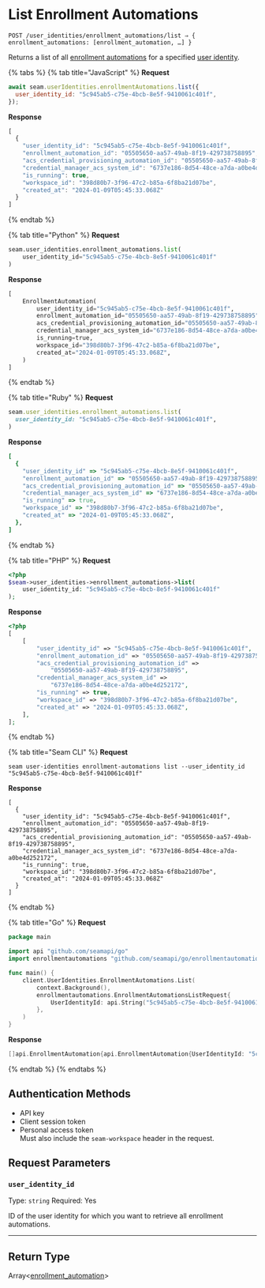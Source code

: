 # List Enrollment Automations

```
POST /user_identities/enrollment_automations/list ⇒ { enrollment_automations: [enrollment_automation, …] }
```

Returns a list of all [enrollment automations](https://docs.seam.co/latest/capability-guides/mobile-access-in-development/issuing-mobile-credentials-from-an-access-control-system) for a specified [user identity](https://docs.seam.co/latest/capability-guides/mobile-access-in-development/managing-mobile-app-user-accounts-with-user-identities#what-is-a-user-identity).

{% tabs %}
{% tab title="JavaScript" %}
**Request**

```javascript
await seam.userIdentities.enrollmentAutomations.list({
  user_identity_id: "5c945ab5-c75e-4bcb-8e5f-9410061c401f",
});
```

**Response**

```javascript
[
  {
    "user_identity_id": "5c945ab5-c75e-4bcb-8e5f-9410061c401f",
    "enrollment_automation_id": "05505650-aa57-49ab-8f19-429738758895",
    "acs_credential_provisioning_automation_id": "05505650-aa57-49ab-8f19-429738758895",
    "credential_manager_acs_system_id": "6737e186-8d54-48ce-a7da-a0be4d252172",
    "is_running": true,
    "workspace_id": "398d80b7-3f96-47c2-b85a-6f8ba21d07be",
    "created_at": "2024-01-09T05:45:33.068Z"
  }
]
```
{% endtab %}

{% tab title="Python" %}
**Request**

```python
seam.user_identities.enrollment_automations.list(
    user_identity_id="5c945ab5-c75e-4bcb-8e5f-9410061c401f"
)
```

**Response**

```python
[
    EnrollmentAutomation(
        user_identity_id="5c945ab5-c75e-4bcb-8e5f-9410061c401f",
        enrollment_automation_id="05505650-aa57-49ab-8f19-429738758895",
        acs_credential_provisioning_automation_id="05505650-aa57-49ab-8f19-429738758895",
        credential_manager_acs_system_id="6737e186-8d54-48ce-a7da-a0be4d252172",
        is_running=true,
        workspace_id="398d80b7-3f96-47c2-b85a-6f8ba21d07be",
        created_at="2024-01-09T05:45:33.068Z",
    )
]
```
{% endtab %}

{% tab title="Ruby" %}
**Request**

```ruby
seam.user_identities.enrollment_automations.list(
  user_identity_id: "5c945ab5-c75e-4bcb-8e5f-9410061c401f",
)
```

**Response**

```ruby
[
  {
    "user_identity_id" => "5c945ab5-c75e-4bcb-8e5f-9410061c401f",
    "enrollment_automation_id" => "05505650-aa57-49ab-8f19-429738758895",
    "acs_credential_provisioning_automation_id" => "05505650-aa57-49ab-8f19-429738758895",
    "credential_manager_acs_system_id" => "6737e186-8d54-48ce-a7da-a0be4d252172",
    "is_running" => true,
    "workspace_id" => "398d80b7-3f96-47c2-b85a-6f8ba21d07be",
    "created_at" => "2024-01-09T05:45:33.068Z",
  },
]
```
{% endtab %}

{% tab title="PHP" %}
**Request**

```php
<?php
$seam->user_identities->enrollment_automations->list(
    user_identity_id: "5c945ab5-c75e-4bcb-8e5f-9410061c401f"
);
```

**Response**

```php
<?php
[
    [
        "user_identity_id" => "5c945ab5-c75e-4bcb-8e5f-9410061c401f",
        "enrollment_automation_id" => "05505650-aa57-49ab-8f19-429738758895",
        "acs_credential_provisioning_automation_id" =>
            "05505650-aa57-49ab-8f19-429738758895",
        "credential_manager_acs_system_id" =>
            "6737e186-8d54-48ce-a7da-a0be4d252172",
        "is_running" => true,
        "workspace_id" => "398d80b7-3f96-47c2-b85a-6f8ba21d07be",
        "created_at" => "2024-01-09T05:45:33.068Z",
    ],
];
```
{% endtab %}

{% tab title="Seam CLI" %}
**Request**

```seam_cli
seam user-identities enrollment-automations list --user_identity_id "5c945ab5-c75e-4bcb-8e5f-9410061c401f"
```

**Response**

```seam_cli
[
  {
    "user_identity_id": "5c945ab5-c75e-4bcb-8e5f-9410061c401f",
    "enrollment_automation_id": "05505650-aa57-49ab-8f19-429738758895",
    "acs_credential_provisioning_automation_id": "05505650-aa57-49ab-8f19-429738758895",
    "credential_manager_acs_system_id": "6737e186-8d54-48ce-a7da-a0be4d252172",
    "is_running": true,
    "workspace_id": "398d80b7-3f96-47c2-b85a-6f8ba21d07be",
    "created_at": "2024-01-09T05:45:33.068Z"
  }
]
```
{% endtab %}

{% tab title="Go" %}
**Request**

```go
package main

import api "github.com/seamapi/go"
import enrollmentautomations "github.com/seamapi/go/enrollmentautomations"

func main() {
	client.UserIdentities.EnrollmentAutomations.List(
		context.Background(),
		enrollmentautomations.EnrollmentAutomationsListRequest{
			UserIdentityId: api.String("5c945ab5-c75e-4bcb-8e5f-9410061c401f"),
		},
	)
}
```

**Response**

```go
[]api.EnrollmentAutomation{api.EnrollmentAutomation{UserIdentityId: "5c945ab5-c75e-4bcb-8e5f-9410061c401f", EnrollmentAutomationId: "05505650-aa57-49ab-8f19-429738758895", AcsCredentialProvisioningAutomationId: "05505650-aa57-49ab-8f19-429738758895", CredentialManagerAcsSystemId: "6737e186-8d54-48ce-a7da-a0be4d252172", IsRunning: true, WorkspaceId: "398d80b7-3f96-47c2-b85a-6f8ba21d07be", CreatedAt: "2024-01-09T05:45:33.068Z"}}
```
{% endtab %}
{% endtabs %}

## Authentication Methods

* API key
* Client session token
* Personal access token\
  Must also include the `seam-workspace` header in the request.

## Request Parameters

### `user_identity_id`

Type: `string` Required: Yes

ID of the user identity for which you want to retrieve all enrollment automations.

***

## Return Type

Array<[enrollment\_automation](./)>
